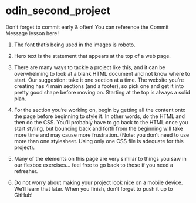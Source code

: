 # odin_second_project

Don’t forget to commit early & often! You can reference the Commit Message lesson here!

1. The font that’s being used in the images is roboto.

2. Hero text is the statement that appears at the top of a web page.

3. There are many ways to tackle a project like this, and it can be overwhelming to look at a blank HTML document and not know where to start. Our suggestion: take it one section at a time. The website you’re creating has 4 main sections (and a footer), so pick one and get it into pretty good shape before moving on. Starting at the top is always a solid plan.

4. For the section you’re working on, begin by getting all the content onto the page before beginning to style it. In other words, do the HTML and then do the CSS. You’ll probably have to go back to the HTML once you start styling, but bouncing back and forth from the beginning will take more time and may cause more frustration. (Note: you don’t need to use more than one stylesheet. Using only one CSS file is adequate for this project).

5. Many of the elements on this page are very similar to things you saw in our flexbox exercises… feel free to go back to those if you need a refresher.

6. Do not worry about making your project look nice on a mobile device. We’ll learn that later.
   When you finish, don’t forget to push it up to GitHub!

